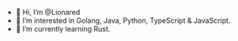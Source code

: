 - 👋 Hi, I’m @Lionared
- 👀 I’m interested in Golang, Java, Python, TypeScript & JavaScript.
- 🌱 I’m currently learning Rust.

<!---
Lionared/Lionared is a ✨ special ✨ repository because its `README.md` (this file) appears on your GitHub profile.
You can click the Preview link to take a look at your changes.
--->
